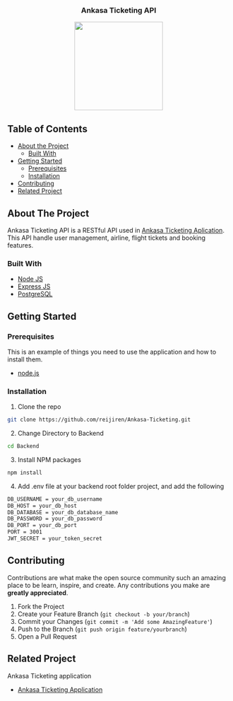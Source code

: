 <br />
<p align="center">

  <h3 align="center">Ankasa Ticketing API</h3>
  <p align="center">
    <image align="center" width="200" src='./assets/' />
  </p>
</p>



<!-- TABLE OF CONTENTS -->
## Table of Contents

* [About the Project](#about-the-project)
  * [Built With](#built-with)
* [Getting Started](#getting-started)
  * [Prerequisites](#prerequisites)
  * [Installation](#installation)
* [Contributing](#contributing)
* [Related Project](#related-project)



<!-- ABOUT THE PROJECT -->
## About The Project

Ankasa Ticketing API is a RESTful API used in [Ankasa Ticketing Aplication](https://github.com/reijiren/Ankasa-Ticketing). This API handle user management, airline, flight tickets and booking features.

### Built With

* [Node JS](https://nodejs.org/en/docs/)
* [Express JS](https://expressjs.com/)
* [PostgreSQL](https://www.postgresql.org/)


<!-- GETTING STARTED -->
## Getting Started

### Prerequisites

This is an example of things you need to use the application and how to install them.

* [node.js](https://nodejs.org/en/download/)

### Installation

1. Clone the repo
```sh
git clone https://github.com/reijiren/Ankasa-Ticketing.git
```
2. Change Directory to Backend
```sh
cd Backend
```
3. Install NPM packages
```sh
npm install
```
4. Add .env file at your backend root folder project, and add the following
```sh
DB_USERNAME = your_db_username
DB_HOST = your_db_host
DB_DATABASE = your_db_database_name
DB_PASSWORD = your_db_password
DB_PORT = your_db_port
PORT = 3001
JWT_SECRET = your_token_secret

```




<!-- CONTRIBUTING -->
## Contributing

Contributions are what make the open source community such an amazing place to be learn, inspire, and create. Any contributions you make are **greatly appreciated**.

1. Fork the Project
2. Create your Feature Branch (`git checkout -b your/branch`)
3. Commit your Changes (`git commit -m 'Add some AmazingFeature'`)
4. Push to the Branch (`git push origin feature/yourbranch`)
5. Open a Pull Request



<!-- RELATED PROJECT -->
## Related Project
Ankasa Ticketing application
* [Ankasa Ticketing Application](https://github.com/reijiren/Ankasa-Ticketing/tree/main/ankasa-ticketing)
